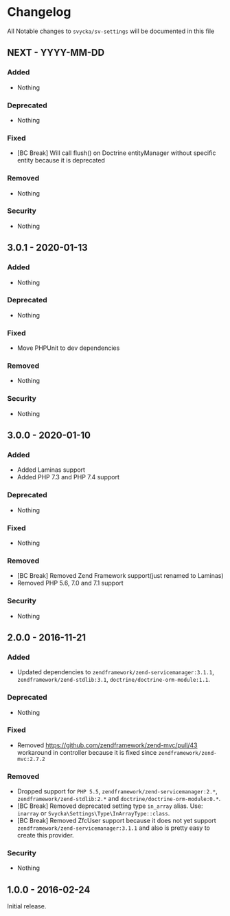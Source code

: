 # Changelog

All Notable changes to `svycka/sv-settings` will be documented in this file

## NEXT - YYYY-MM-DD

### Added
- Nothing

### Deprecated
- Nothing

### Fixed
- [BC Break] Will call flush() on Doctrine entityManager without specific entity because it is deprecated

### Removed
- Nothing

### Security
- Nothing

## 3.0.1 - 2020-01-13

### Added
- Nothing

### Deprecated
- Nothing

### Fixed
- Move PHPUnit to dev dependencies

### Removed
- Nothing

### Security
- Nothing

## 3.0.0 - 2020-01-10

### Added
- Added Laminas support
- Added PHP 7.3 and PHP 7.4 support

### Deprecated
- Nothing

### Fixed
- Nothing

### Removed
- [BC Break] Removed Zend Framework support(just renamed to Laminas)
- Removed PHP 5.6, 7.0 and 7.1 support

### Security
- Nothing

## 2.0.0 - 2016-11-21

### Added
- Updated dependencies to `zendframework/zend-servicemanager:3.1.1`, `zendframework/zend-stdlib:3.1`, `doctrine/doctrine-orm-module:1.1`.

### Deprecated
- Nothing

### Fixed
- Removed https://github.com/zendframework/zend-mvc/pull/43 workaround in controller because it is fixed since `zendframework/zend-mvc:2.7.2`

### Removed
- Dropped support for `PHP 5.5`, `zendframework/zend-servicemanager:2.*`, `zendframework/zend-stdlib:2.*` and `doctrine/doctrine-orm-module:0.*`.
- [BC Break] Removed deprecated setting type `in_array` alias. Use: `inarray` or `Svycka\Settings\Type\InArrayType::class`.
- [BC Break] Removed ZfcUser support because it does not yet support `zendframework/zend-servicemanager:3.1.1` and also is pretty easy to create this provider.

### Security
- Nothing

## 1.0.0 - 2016-02-24

Initial release.
